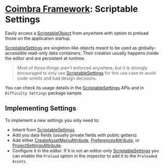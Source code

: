 # [Coimbra Framework](Index.md): Scriptable Settings

Easily access a [ScriptableObject] from anywhere with option to preload those on the application startup.

[ScriptableSettings] are singleton-like objects meant to be used as globally-accessible read-only data containers. Their creation usually happens inside the editor and are persistent at runtime.

> Most of those things aren't enforced anywhere, but it is strongly encouraged to only use [ScriptableSettings] for this use case to avoid code-smells and bad design decisions.

You can check its usage details in the [ScriptableSettings] APIs and in `Difficulty Settings` package sample.

## Implementing Settings

To implement a new settings you only need to:

- Inherit from [ScriptableSettings].
- Add you data fields (usually private fields with public getters).
- Add either [CreateAssetMenuAttribute], [PreferencesAttribute], or [ProjectSettingsAttribute].
- Configure it in the editor. If it is not an editor-only [ScriptableSettings] you can enable the `Preload` option in the inspector to add it to the `Preloaded Assets`.

[PreferencesAttribute]:<../Coimbra/PreferencesAttribute.cs>
[ProjectSettingsAttribute]:<../Coimbra/ProjectSettingsAttribute.cs>
[ScriptableSettings]:<../Coimbra/ScriptableSettings.cs>
[CreateAssetMenuAttribute]:<https://docs.unity3d.com/ScriptReference/CreateAssetMenuAttribute.html>
[ScriptableObject]:<https://docs.unity3d.com/ScriptReference/ScriptableObject.html>
